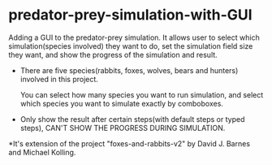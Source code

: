 # predator-prey-simulation-with-GUI
Adding a GUI to the predator-prey simulation. 
It allows user to select which simulation(species involved) they want to do, set the simulation field size they want, and show the progress of the simulation and result. 


* There are five species(rabbits, foxes, wolves, bears and hunters) involved in this project.

  You can select how many species you want to run simulation, and select which species you want to simulate exactly by comboboxes.


* Only show the result after certain steps(with default steps or typed steps), CAN'T SHOW THE PROGRESS DURING SIMULATION.

*It's extension of the project "foxes-and-rabbits-v2" by David J. Barnes and Michael Kolling.
